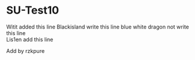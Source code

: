 # SU-Test10
Witit added this line
Blackisland write this line 
blue white dragon not write this line
<br>Lis1en add this line<br>


Add by rzkpure
